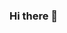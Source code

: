 ### Hi there 👋

<!--
**sanekSOkOlOv/sanekSOkOlOv** is a ✨ _special_ ✨ repository because its `README.md` (this file) appears on your GitHub profile.

Here are some ideas to get you started:

- 🔭 I’m currently working on messenger
- 🌱 I’m currently learning C#.......
- 🤔 I’m looking for help with WEB-sockets
- 📫 How to reach me: oleksandr.sokolov@nure.ua
-->
